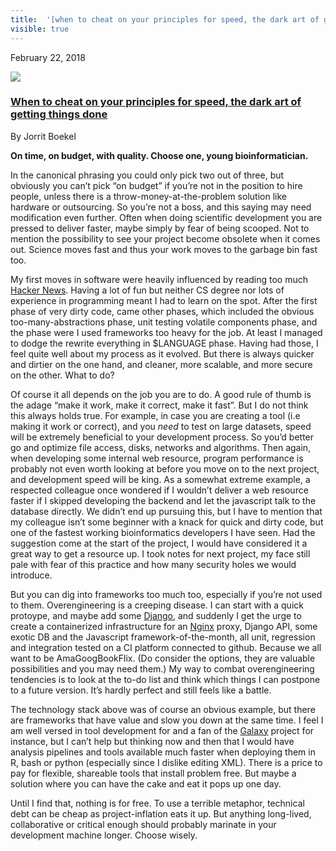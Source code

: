 ```yaml
---
title:  '[when to cheat on your principles for speed, the dark art of getting things done](<> "permalink for when to cheat on your principles for speed, the dark art of getting things done")'
visible: true
---
```

    

February 22, 2018

[![](/assets/img/logos/icon-share-twitter.png)](<https://twitter.com/share?url=https://nbis.se/blog/2018-02-22-cheating-for-speed.html> "Tweet it!")

###  [When to cheat on your principles for speed, the dark art of getting things done](<> "Permalink for When to cheat on your principles for speed, the dark art of getting things done")

By Jorrit Boekel

**On time, on budget, with quality. Choose one, young bioinformatician.**

In the canonical phrasing you could only pick two out of three, but obviously you can’t pick “on budget” if you’re not in the position to hire people, unless there is a throw-money-at-the-problem solution like hardware or outsourcing. So you’re not a boss, and this saying may need modification even further. Often when doing scientific development you are pressed to deliver faster, maybe simply by fear of being scooped. Not to mention the possibility to see your project become obsolete when it comes out. Science moves fast and thus your work moves to the garbage bin fast too.

My first moves in software were heavily influenced by reading too much [Hacker News](<https://news.ycombinator.com>). Having a lot of fun but neither CS degree nor lots of experience in programming meant I had to learn on the spot. After the first phase of very dirty code, came other phases, which included the obvious too-many-abstractions phase, unit testing volatile components phase, and the phase were I used frameworks too heavy for the job. At least I managed to dodge the rewrite everything in $LANGUAGE phase. Having had those, I feel quite well about my process as it evolved. But there is always quicker and dirtier on the one hand, and cleaner, more scalable, and more secure on the other. What to do?

Of course it all depends on the job you are to do. A good rule of thumb is the adage “make it work, make it correct, make it fast”. But I do not think this always holds true. For example, in case you are creating a tool (i.e making it work or correct), and you _need_ to test on large datasets, speed will be extremely beneficial to your development process. So you’d better go and optimize file access, disks, networks and algorithms. Then again, when developing some internal web resource, program performance is probably not even worth looking at before you move on to the next project, and development speed will be king. As a somewhat extreme example, a respected colleague once wondered if I wouldn’t deliver a web resource faster if I skipped developing the backend and let the javascript talk to the database directly. We didn’t end up pursuing this, but I have to mention that my colleague isn’t some beginner with a knack for quick and dirty code, but one of the fastest working bioinformatics developers I have seen. Had the suggestion come at the start of the project, I would have considered it a great way to get a resource up. I took notes for next project, my face still pale with fear of this practice and how many security holes we would introduce.

But you can dig into frameworks too much too, especially if you’re not used to them. Overengineering is a creeping disease. I can start with a quick protoype, and maybe add some [Django](<https://djangoproject.com>), and suddenly I get the urge to create a containerized infrastructure for an [Nginx](<https://nginx.org>) proxy, Django API, some exotic DB and the Javascript framework-of-the-month, all unit, regression and integration tested on a CI platform connected to github. Because we all want to be AmaGoogBookFlix. (Do consider the options, they are valuable possibilities and you may need them.) My way to combat overengineering tendencies is to look at the to-do list and think which things I can postpone to a future version. It’s hardly perfect and still feels like a battle.

The technology stack above was of course an obvious example, but there are frameworks that have value and slow you down at the same time. I feel I am well versed in tool development for and a fan of the [Galaxy](<https://galaxyproject.github.io/>) project for instance, but I can’t help but thinking now and then that I would have analysis pipelines and tools available much faster when deploying them in R, bash or python (especially since I dislike editing XML). There is a price to pay for flexible, shareable tools that install problem free. But maybe a solution where you can have the cake and eat it pops up one day.

Until I find that, nothing is for free. To use a terrible metaphor, technical debt can be cheap as project-inflation eats it up. But anything long-lived, collaborative or critical enough should probably marinate in your development machine longer. Choose wisely.
